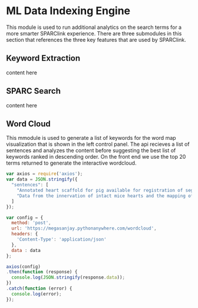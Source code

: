 # ML Data Indexing Engine

This module is used to run additional analytics on the search terms for a more smarter SPARClink experience. There are three submodules in this section that references the three key features that are used by SPARClink.

## Keyword Extraction
content here

## SPARC Search
content here

## Word Cloud
This mmodule is used to generate a list of keywords for the word map visualization that is shown in the left control panel. The api recieves a list of sentences and  analyzes the content before suggesting the best list of keywords ranked in descending order. On the front end we use the top 20 terms returned to generate the interactive wordcloud. 

```javascript
var axios = require('axios');
var data = JSON.stringify({
  "sentences": [
    "Annotated heart scaffold for pig available for registration of segmented neural anatomical-functional mapping of cardiac neural circuits.",
    "Data from the innervation of intact mice hearts and the mapping of parasympathetic and sympathetic neural circuits which control heart rate. This data set identifies the cholinergic and noradrenergic neurons which project to the sinoatrial node."
  ]
});

var config = {
  method: 'post',
  url: 'https://megasanjay.pythonanywhere.com/wordcloud',
  headers: { 
    'Content-Type': 'application/json'
  },
  data : data
};

axios(config)
.then(function (response) {
  console.log(JSON.stringify(response.data));
})
.catch(function (error) {
  console.log(error);
});
```
